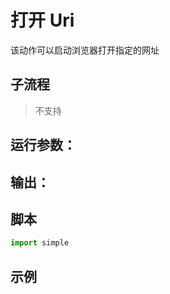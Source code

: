# 打开 Uri 
该动作可以启动浏览器打开指定的网址



## 子流程

> 不支持

## 运行参数：



## 输出：



## 脚本

```python
import simple

```

## 示例

